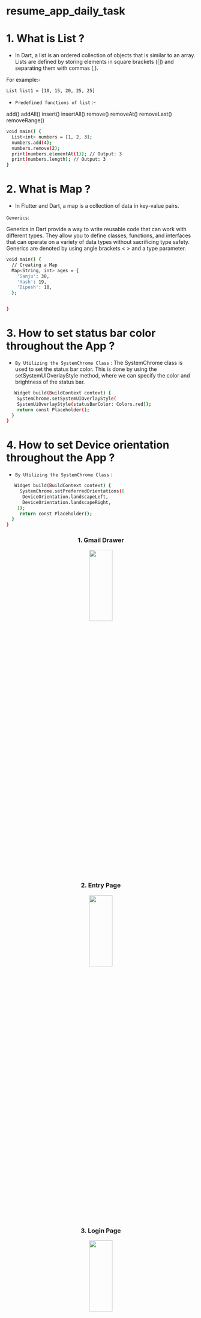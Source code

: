 # resume_app_daily_task


# 1. What is List ?

* In Dart, a list is an ordered collection of objects that is similar to an array. Lists are defined by storing elements in square brackets ([]) and separating them with commas (,). 

For example:-
 ```bash
 List list1 = [10, 15, 20, 25, 25] 
 ```

* `Predefined functions of list` :-

add() addAll() insert() insertAll()
remove() removeAt() removeLast() removeRange()

```bash
void main() {
  List<int> numbers = [1, 2, 3];
  numbers.add(4);
  numbers.remove(2);
  print(numbers.elementAt(1)); // Output: 3
  print(numbers.length); // Output: 3
}


```



# 2. What is Map ?

*  In Flutter and Dart, a map is a collection of data in key-value pairs.


`Generics`:

Generics in Dart provide a way to write reusable code that can work with different types. They allow you to define classes, functions, and interfaces that can operate on a variety of data types without sacrificing type safety. Generics are denoted by using angle brackets < > and a type parameter.


```bash
void main() {
  // Creating a Map
  Map<String, int> ages = {
    'Sanju': 30,
    'Yash': 19,
    'Dipesh': 18,
  };


}

```





# 3. How to set status bar color throughout the App ?


* `By Utilizing the SystemChrome Class` :
The SystemChrome class is used to set the status bar color. This is done by using the setSystemUIOverlayStyle method, where we can specify the color and brightness of the status bar.

```bash
   Widget build(BuildContext context) {
    SystemChrome.setSystemUIOverlayStyle(
    SystemUiOverlayStyle(statusBarColor: Colors.red));
    return const Placeholder();
  }
}

```
# 4. How to set Device orientation throughout the App ?


* `By Utilizing the SystemChrome Class` :


```bash
   Widget build(BuildContext context) {
     SystemChrome.setPreferredOrientations([
      DeviceOrientation.landscapeLeft,
      DeviceOrientation.landscapeRight,
    ]);
     return const Placeholder();
  }
}

```
<h3 align = "center"> 1. Gmail Drawer </h3>

<p align = "center">
<img src= "https://github.com/Yash-978/resume_app_daily_task/assets/147479013/0d504eac-a099-4d3e-806e-0137fd6a21b3" width=35%
height=22% >
</p>


<h3 align = "center"> 2. Entry Page </h3>

<p align = "center">
<img src= "https://github.com/Yash-978/resume_app_daily_task/assets/147479013/b7672a1f-559b-4820-ba9a-17ec3e618d59" width=35%
height=22% >
</p>

<h3 align = "center"> 3. Login Page </h3>

<p align = "center">
<img src= "https://github.com/Yash-978/resume_app_daily_task/assets/147479013/4c014893-c6f7-4e47-878e-4b1839e7dd79" width=35%
height=22% >
</p>

<h3 align = "center"> 3.1. Login Page </h3>
<div align = "center">
<video src= "https://github.com/Yash-978/resume_app_daily_task/assets/147479013/f6552d63-0614-4198-85aa-53344d635cf2" width=35%
height=22% >
</div>
<h3 align = "center"> 4. Gmail verification </h3>
<p align = "center">
<img src= "https://github.com/Yash-978/resume_app_daily_task/assets/147479013/8c1a0eae-ec37-497b-9a87-3f778c46a5d9" width=35%
height=22% >
</p>

<p align = "center">
<img src= "https://github.com/Yash-978/resume_app_daily_task/assets/147479013/a51a4302-f801-403a-9f5a-a67800bac8f9" width=35%
height=22% >
</p>


<div align = "center">
<video src= "https://github.com/Yash-978/resume_app_daily_task/assets/147479013/4d853294-1976-49ce-9d72-a76d7a7b3a43" width=35%
height=22% >
</div>

<h3 align = "center"> 5. Image Picker Gallery </h3>
<p align = "center">
<img src= "https://github.com/Yash-978/resume_app_daily_task/assets/147479013/749ca375-d6cd-470b-a415-20a36cf8d59b" width=35%
height=22% >
</p>


<h3 align = "center"> 6. Image Picker Camera </h3>
<p align = "center">
<img src= "https://github.com/Yash-978/resume_app_daily_task/assets/147479013/77798450-c109-4a52-a4f3-0851d29c5203" width=35%
height=22% >
</p>


